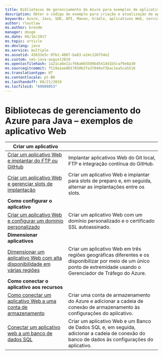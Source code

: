 ```yaml
---
title: Bibliotecas de gerenciamento do Azure para exemplos de aplicativo Web de Java
description: Obter o código de exemplo para criação e atualização de aplicativos Web do Azure hospedados no Serviço de Aplicativo usando as bibliotecas de gerenciamento do Azure para Java
keywords: Azure, Java, SDK, API, Maven, Gradle, aplicativos Web, serviço de aplicativo
author: rloutlaw
ms.author: brendm
manager: douge
ms.date: 04/16/2017
ms.topic: article
ms.devlang: java
ms.service: multiple
ms.assetid: 43633e5c-9fb1-4807-ba63-e24c126754e2
ms.custom: seo-java-august2019
ms.openlocfilehash: 1a21ca6e11cf66a603509bd5414d1b5caf9e8a30
ms.sourcegitcommit: f519a1ee8017850b2fa37049af3bac1ea5ca5516
ms.translationtype: HT
ms.contentlocale: pt-BR
ms.lasthandoff: 08/21/2019
ms.locfileid: "69889853"
---
```

# <a name="azure-management-libraries-for-java---web-app-samples"></a>Bibliotecas de gerenciamento do Azure para Java – exemplos de aplicativo Web 

| **Criar um aplicativo** ||
|---|---|
| [Criar um aplicativo Web e implantar do FTP ou GitHub][1] | Implantar aplicativos Web do Git local, FTP e integração contínua do GitHub. |
| [Criar um aplicativo Web e gerenciar slots de implantação][2] | Criar um aplicativo Web e implantar para slots de preparo e, em seguida, alternar as implantações entre os slots. |
| **Como configurar o aplicativo** ||
| [Criar um aplicativo Web e configurar um domínio personalizado][3] | Criar um aplicativo Web com um domínio personalizado e o certificado SSL autoassinado. |
| **Dimensionar aplicativos** ||
| [Dimensionar um aplicativo Web com alta disponibilidade em várias regiões][4] | Criar um aplicativo Web em três regiões geográficas diferentes e os disponibilizar por meio de um único ponto de extremidade usando o Gerenciador de Tráfego do Azure. | 
| **Como conectar o aplicativo aos recursos** ||
| [Como conectar um aplicativo Web a uma conta de armazenamento][5] | Criar uma conta de armazenamento do Azure e adicionar a cadeia de conexão de armazenamento às configurações do aplicativo. |
| [Conectar um aplicativo web a um banco de dados SQL][6] | Criar um aplicativo Web e um Banco de Dados SQL e, em seguida, adicionar a cadeia de conexão do banco de dados às configurações do aplicativo. |

[1]: java-sdk-configure-webapp-sources.md
[2]: https://azure.microsoft.com/resources/samples/app-service-java-manage-staging-and-production-slots-for-web-apps/
[3]: https://azure.microsoft.com/resources/samples/app-service-java-manage-web-apps-with-custom-domains/
[4]: https://azure.microsoft.com/resources/samples/app-service-java-scale-web-apps-on-linux/
[5]: https://azure.microsoft.com/resources/samples/app-service-java-manage-storage-connections-for-web-apps/
[6]: https://azure.microsoft.com/resources/samples/app-service-java-manage-data-connections-for-web-apps/